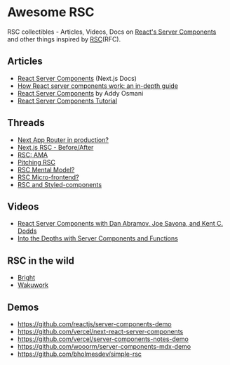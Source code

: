 # Awesome RSC
RSC collectibles - Articles, Videos, Docs on [React's Server Components](https://react.dev/blog/2020/12/21/data-fetching-with-react-server-components) and other things inspired by [RSC](https://github.com/reactjs/rfcs/blob/main/text/0188-server-components.md)(RFC). 

## Articles
- [React Server Components](https://nextjs.org/docs/advanced-features/react-18/server-components) (Next.js Docs)
- [How React server components work: an in-depth guide](https://www.plasmic.app/blog/how-react-server-components-work)
- [React Server Components](https://www.patterns.dev/posts/react-server-components) by Addy Osmani
- [React Server Components Tutorial](https://prismic.io/blog/react-server-components-tutorial)

## Threads
- [Next App Router in production?](https://twitter.com/dan_abramov/status/1641069638812422144)
- [Next.js RSC - Before/After](https://twitter.com/BHolmesDev/status/1639675123526516736)
- [RSC: AMA](https://twitter.com/dan_abramov/status/1631641431742857216)
- [Pitching RSC](https://twitter.com/dan_abramov/status/1631885118355718144)
- [RSC Mental Model?](https://twitter.com/dan_abramov/status/1633574036767662080)
- [RSC Micro-frontend?](https://twitter.com/dan_abramov/status/1638756599970791426)
- [RSC and Styled-components](https://twitter.com/JoshWComeau/status/1631398854632304641)

## Videos
- [React Server Components with Dan Abramov, Joe Savona, and Kent C. Dodds](https://www.youtube.com/watch?v=h7tur48JSaw)
- [Into the Depths with Server Components and Functions](https://www.youtube.com/watch?v=QS9yAsv1czg&t=2s)

## RSC in the wild
- [Bright](https://github.com/code-hike/bright)
- [Wakuwork](https://github.com/dai-shi/wakuwork)

## Demos
- https://github.com/reactjs/server-components-demo
- https://github.com/vercel/next-react-server-components
- https://github.com/vercel/server-components-notes-demo
- https://github.com/wooorm/server-components-mdx-demo
- https://github.com/bholmesdev/simple-rsc


